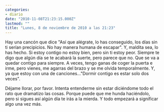 ```yaml
---
categories:
- diario
date: "2010-11-08T21:23:15.000Z"
lastmod: ""
title: "Lunes, 8 de noviembre de 2010 a las 21:23"
---
```


Hay una cancón que dice "Así­ que alégrate, lo has conseguido, los dí­as sin ti serí­an precipicios. No hay manera humana de escapar". Y, maldita sea, lo has hecho. Si estoy contigo no estoy bien, pero sin ti estoy peor. Siempre te digo que algún dí­a se te acabará la suerte, pero parece que no. Que se va a quedar contigo para siempre. A veces, tengo ganas de coger la puerta e irme, pero vienes, me agarras del brazo y se me olvida temporalmente. Y, ya que estoy con una de canciones..."Dormir contigo es estar solo dos veces". 

Déjame llorar, por favor. Intenta entenderme sin estar diciéndome todo el rato que dramatizo las cosas. Porque puede que me hunda haciéndolo, pero si sigues así­ algún dí­a te irás a la mierda.
Y todo empezará a significar algo una vez más.